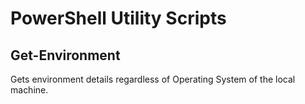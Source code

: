 # PowerShell Utility Scripts

## Get-Environment

Gets environment details regardless of Operating System of the local machine.